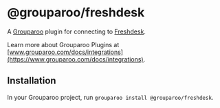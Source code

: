 # @grouparoo/freshdesk

A [Grouparoo](https://www.grouparoo.com) plugin for connecting to [Freshdesk](https://www.freshdesk.com/).

Learn more about Grouparoo Plugins at [www.grouparoo.com/docs/integrations](https://www.grouparoo.com/docs/integrations).

## Installation

In your Grouparoo project, run `grouparoo install @grouparoo/freshdesk`.
